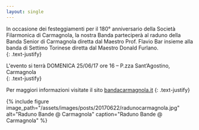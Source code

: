 ```yaml
---
layout: single
---
```

In occasione dei festeggiamenti per il 180° anniversario della Società Filarmonica di Carmagnola, la nostra Banda parteciperà al raduno della Banda Senior di Carmagnola diretta dal Maestro Prof. Flavio Bar insieme alla banda di Settimo Torinese diretta dal Maestro Donald Furlano.  
{: .text-justify}  

L'evento si terrà DOMENICA 25/06/17 ore 16 – P.zza Sant’Agostino, Carmagnola  
{: .text-justify}  

Per maggiori informazioni visitate il sito [bandacarmagnola.it](http://bandacarmagnola.it/)
{: .text-justify}  

{% include figure image_path="/assets/images/posts/20170622/radunocarmagnola.jpg" alt="Raduno Bande @ Carmagnola" caption="Raduno Bande @ Carmagnola" %}